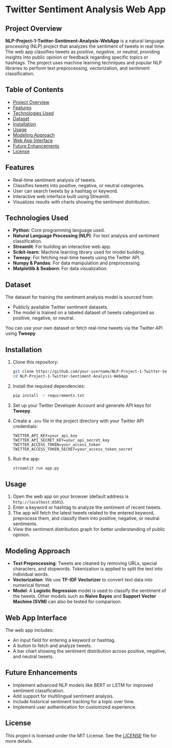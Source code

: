 # Twitter Sentiment Analysis Web App

## Project Overview

**NLP-Project-1-Twitter-Sentiment-Analysis-WebApp** is a natural language processing (NLP) project that analyzes the sentiment of tweets in real time. The web app classifies tweets as *positive*, *negative*, or *neutral*, providing insights into public opinion or feedback regarding specific topics or hashtags. The project uses machine learning techniques and popular NLP libraries to perform text preprocessing, vectorization, and sentiment classification.

## Table of Contents

- [Project Overview](#project-overview)
- [Features](#features)
- [Technologies Used](#technologies-used)
- [Dataset](#dataset)
- [Installation](#installation)
- [Usage](#usage)
- [Modeling Approach](#modeling-approach)
- [Web App Interface](#web-app-interface)
- [Future Enhancements](#future-enhancements)
- [License](#license)

## Features

- Real-time sentiment analysis of tweets.
- Classifies tweets into positive, negative, or neutral categories.
- User can search tweets by a hashtag or keyword.
- Interactive web interface built using Streamlit.
- Visualizes results with charts showing the sentiment distribution.

## Technologies Used

- **Python**: Core programming language used.
- **Natural Language Processing (NLP)**: For text analysis and sentiment classification.
- **Streamlit**: For building an interactive web app.
- **Scikit-learn**: Machine learning library used for model building.
- **Tweepy**: For fetching real-time tweets using the Twitter API.
- **Numpy & Pandas**: For data manipulation and preprocessing.
- **Matplotlib & Seaborn**: For data visualization.

## Dataset

The dataset for training the sentiment analysis model is sourced from:
- Publicly available Twitter sentiment datasets.
- The model is trained on a labeled dataset of tweets categorized as positive, negative, or neutral.

You can use your own dataset or fetch real-time tweets via the Twitter API using **Tweepy**.

## Installation

1. Clone this repository:
    ```bash
    git clone https://github.com/your-username/NLP-Project-1-Twitter-Sentiment-Analysis-WebApp.git
    cd NLP-Project-1-Twitter-Sentiment-Analysis-WebApp
    ```

2. Install the required dependencies:
    ```bash
    pip install -r requirements.txt
    ```

3. Set up your Twitter Developer Account and generate API keys for **Tweepy**.

4. Create a `.env` file in the project directory with your Twitter API credentials:
    ```
    TWITTER_API_KEY=your_api_key
    TWITTER_API_SECRET_KEY=your_api_secret_key
    TWITTER_ACCESS_TOKEN=your_access_token
    TWITTER_ACCESS_TOKEN_SECRET=your_access_token_secret
    ```

5. Run the app:
    ```bash
    streamlit run app.py
    ```

## Usage

1. Open the web app on your browser (default address is `http://localhost:8501`).
2. Enter a keyword or hashtag to analyze the sentiment of recent tweets.
3. The app will fetch the latest tweets related to the entered keyword, preprocess them, and classify them into positive, negative, or neutral sentiments.
4. View the sentiment distribution graph for better understanding of public opinion.

## Modeling Approach

- **Text Preprocessing**: Tweets are cleaned by removing URLs, special characters, and stopwords. Tokenization is applied to split the text into individual words.
- **Vectorization**: We use **TF-IDF Vectorizer** to convert text data into numerical format.
- **Model**: A **Logistic Regression** model is used to classify the sentiment of the tweets. Other models such as **Naive Bayes** and **Support Vector Machine (SVM)** can also be tested for comparison.

## Web App Interface

The web app includes:
- An input field for entering a keyword or hashtag.
- A button to fetch and analyze tweets.
- A bar chart showing the sentiment distribution across positive, negative, and neutral tweets.

## Future Enhancements

- Implement advanced NLP models like BERT or LSTM for improved sentiment classification.
- Add support for multilingual sentiment analysis.
- Include historical sentiment tracking for a topic over time.
- Implement user authentication for customized experience.

## License

This project is licensed under the MIT License. See the [LICENSE](LICENSE) file for more details.
